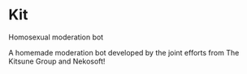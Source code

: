 # Kit
Homosexual moderation bot

A homemade moderation bot developed by the joint efforts from The Kitsune Group and Nekosoft!
